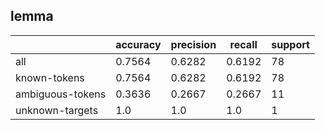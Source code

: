 
## lemma

|                  | accuracy | precision | recall | support |
|------------------|----------|-----------|--------|---------|
| all              | 0.7564   | 0.6282    | 0.6192 | 78      |
| known-tokens     | 0.7564   | 0.6282    | 0.6192 | 78      |
| ambiguous-tokens | 0.3636   | 0.2667    | 0.2667 | 11      |
| unknown-targets  | 1.0      | 1.0       | 1.0    | 1       |

